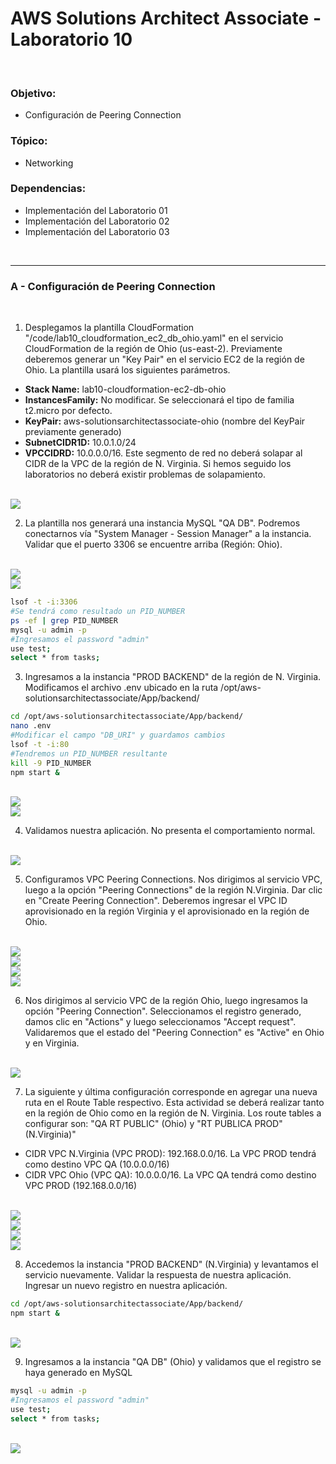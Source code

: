 # AWS Solutions Architect Associate - Laboratorio 10

<br>

### Objetivo: 
* Configuración de Peering Connection

### Tópico:
* Networking

### Dependencias:
* Implementación del Laboratorio 01
* Implementación del Laboratorio 02
* Implementación del Laboratorio 03

<br>

---

### A - Configuración de Peering Connection


<br>

1. Desplegamos la plantilla CloudFormation "/code/lab10_cloudformation_ec2_db_ohio.yaml" en el servicio CloudFormation de la región de Ohio (us-east-2). Previamente deberemos generar un "Key Pair" en el servicio EC2 de la región de Ohio. La plantilla usará los siguientes parámetros.

  * **Stack Name:** lab10-cloudformation-ec2-db-ohio
  * **InstancesFamily:** No modificar. Se seleccionará el tipo de familia t2.micro por defecto.
  * **KeyPair:** aws-solutionsarchitectassociate-ohio (nombre del KeyPair previamente generado)
  * **SubnetCIDR1D:** 10.0.1.0/24
  * **VPCCIDRD:** 10.0.0.0/16. Este segmento de red no deberá solapar al CIDR de la VPC de la región de N. Virginia. Si hemos seguido los laboratorios no deberá existir problemas de solapamiento.


<br>

<img src="images/Lab10_01.jpg">

<br>


2. La plantilla nos generará una instancia MySQL "QA DB". Podremos conectarnos vía "System Manager - Session Manager" a la instancia. Validar que el puerto 3306 se encuentre arriba (Región: Ohio). 

<br>

<img src="images/Lab10_02.jpg">

<br>

<img src="images/Lab10_03.jpg">

<br>

```bash
lsof -t -i:3306
#Se tendrá como resultado un PID_NUMBER
ps -ef | grep PID_NUMBER
mysql -u admin -p
#Ingresamos el password "admin"
use test;
select * from tasks;
````

3. Ingresamos a la instancia "PROD BACKEND" de la región de N. Virginia. Modificamos el archivo .env ubicado en la ruta /opt/aws-solutionsarchitectassociate/App/backend/

```bash
cd /opt/aws-solutionsarchitectassociate/App/backend/
nano .env
#Modificar el campo "DB_URI" y guardamos cambios
lsof -t -i:80
#Tendremos un PID_NUMBER resultante
kill -9 PID_NUMBER
npm start &
```

<br>

<img src="images/Lab10_04.jpg">

<br>

<img src="images/Lab10_05.jpg">

<br>

4. Validamos nuestra aplicación. No presenta el comportamiento normal.

<br>

<img src="images/Lab10_06.jpg">

<br>

5. Configuramos VPC Peering Connections. Nos dirigimos al servicio VPC, luego a la opción "Peering Connections" de la región N.Virginia. Dar clic en "Create Peering Connection". Deberemos ingresar el VPC ID aprovisionado en la región Virginia y el aprovisionado en la región de Ohio. 

<br>

<img src="images/Lab10_07.jpg">

<br>

<img src="images/Lab10_08.jpg">

<br>

<img src="images/Lab10_09.jpg">

<br>

<img src="images/Lab10_10.jpg">

<br>

6. Nos dirigimos al servicio VPC de la región Ohio, luego ingresamos la opción "Peering Connection". Seleccionamos el registro generado, damos clic en "Actions" y luego seleccionamos "Accept request". Validaremos que el estado del "Peering Connection" es "Active" en Ohio y en Virginia.

<br>

<img src="images/Lab10_11.jpg">

<br>

7. La siguiente y última configuración corresponde en agregar una nueva ruta en el Route Table respectivo. Esta actividad se deberá realizar tanto en la región de Ohio como en la región de N. Virginia. Los route tables a configurar son: "QA RT PUBLIC" (Ohio) y "RT PUBLICA PROD" (N.Virginia)"

  * CIDR VPC N.Virginia (VPC PROD): 192.168.0.0/16. La VPC PROD tendrá como destino VPC QA (10.0.0.0/16)
  * CIDR VPC Ohio (VPC QA): 10.0.0.0/16. La VPC QA tendrá como destino VPC PROD (192.168.0.0/16)


<br>

<img src="images/Lab10_12.jpg">

<br>

<img src="images/Lab10_13.jpg">

<br>

<img src="images/Lab10_14.jpg">

<br>

<img src="images/Lab10_15.jpg">

<br>

8. Accedemos la instancia "PROD BACKEND" (N.Virginia) y levantamos el servicio nuevamente. Validar la respuesta de nuestra aplicación. Ingresar un nuevo registro en nuestra aplicación.

```bash
cd /opt/aws-solutionsarchitectassociate/App/backend/
npm start &
```

<br>

<img src="images/Lab10_16.jpg">

<br>

9. Ingresamos a la instancia "QA DB" (Ohio) y validamos que el registro se haya generado en MySQL

```bash
mysql -u admin -p
#Ingresamos el password "admin"
use test;
select * from tasks;
````

<br>

<img src="images/Lab10_17.jpg">

<br>

